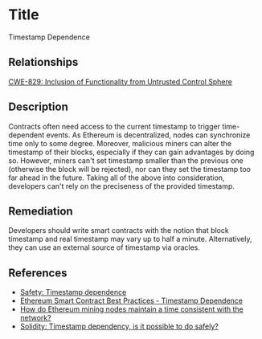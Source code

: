 # Title 
Timestamp Dependence

## Relationships
[CWE-829: Inclusion of Functionality from Untrusted Control Sphere](https://cwe.mitre.org/data/definitions/829.html)

## Description 

Contracts often need access to the current timestamp to trigger time-dependent events. As Ethereum is decentralized, nodes can synchronize time only to some degree. Moreover, malicious miners can alter the timestamp of their blocks, especially if they can gain advantages by doing so. However, miners can't set timestamp smaller than the previous one (otherwise the block will be rejected), nor can they set the timestamp too far ahead in the future. Taking all of the above into consideration, developers can't rely on the preciseness of the provided timestamp.

## Remediation

Developers should write smart contracts with the notion that block timestamp and real timestamp may vary up to half a minute. Alternatively, they can use an external source of timestamp via oracles.

## References

* [Safety: Timestamp dependence](https://github.com/ethereum/wiki/wiki/Safety#timestamp-dependence)
* [Ethereum Smart Contract Best Practices - Timestamp Dependence](https://consensys.github.io/smart-contract-best-practices/recommendations/#timestamp-dependence)
* [How do Ethereum mining nodes maintain a time consistent with the network?](https://ethereum.stackexchange.com/questions/5924/how-do-ethereum-mining-nodes-maintain-a-time-consistent-with-the-network/5926#5926)
* [Solidity: Timestamp dependency, is it possible to do safely?](https://ethereum.stackexchange.com/questions/15047/solidity-timestamp-dependency-is-it-possible-to-do-safely)
